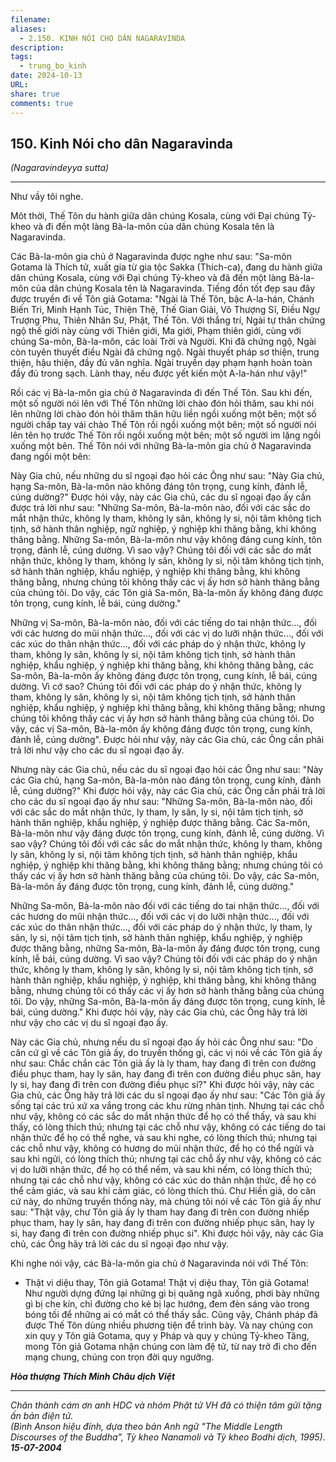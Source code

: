 ```yaml
---
filename: 
aliases:
  - 2.150. KINH NÓI CHO DÂN NAGARAVINDA
description: 
tags:
  - trung_bo_kinh
date: 2024-10-13
URL: 
share: true
comments: true
---
```

## 150. Kinh Nói cho dân Nagaravinda  
_(Nagaravindeyya sutta)_

---

Như vầy tôi nghe.

Môt thời, Thế Tôn du hành giữa dân chúng Kosala, cùng với Ðại chúng Tỷ-kheo và đi đến một làng Bà-la-môn của dân chúng Kosala tên là Nagaravinda.

Các Bà-la-môn gia chủ ở Nagaravinda được nghe như sau: "Sa-môn Gotama là Thích tử, xuất gia từ gia tộc Sakka (Thích-ca), đang du hành giữa dân chúng Kosala, cùng với Ðại chúng Tỷ-kheo và đã đến một làng Bà-la-môn của dân chúng Kosala tên là Nagaravinda. Tiếng đồn tốt đẹp sau đây được truyền đi về Tôn giả Gotama: "Ngài là Thế Tôn, bậc A-la-hán, Chánh Biến Tri, Minh Hạnh Túc, Thiện Thệ, Thế Gian Giải, Vô Thượng Sĩ, Ðiều Ngự Trượng Phu, Thiên Nhân Sư, Phật, Thế Tôn. Với thắng trí, Ngài tự thân chứng ngộ thế giới này cùng với Thiên giới, Ma giới, Phạm thiên giới, cùng với chúng Sa-môn, Bà-la-môn, các loài Trời và Người. Khi đã chứng ngộ, Ngài còn tuyên thuyết điều Ngài đã chứng ngộ. Ngài thuyết pháp sơ thiện, trung thiện, hậu thiện, đầy đủ văn nghĩa. Ngài truyền dạy phạm hạnh hoàn toàn đầy đủ trong sạch. Lành thay, nếu được yết kiến một A-la-hán như vậy!" 

Rồi các vị Bà-la-môn gia chủ ở Nagaravinda đi đến Thế Tôn. Sau khi đến, một số người nói lên với Thế Tôn những lời chào đón hỏi thăm, sau khi nói lên những lời chào đón hỏi thăm thân hữu liền ngồi xuống một bên; một số người chấp tay vái chào Thế Tôn rồi ngồi xuống một bên; một số người nói lên tên họ trước Thế Tôn rồi ngồi xuống một bên; một số người im lặng ngồi xuống một bên. Thế Tôn nói với những Bà-la-môn gia chủ ở Nagaravinda đang ngồi một bên:

Này Gia chủ, nếu những du sĩ ngoại đạo hỏi các Ông như sau: "Này Gia chủ, hạng Sa-môn, Bà-la-môn nào không đáng tôn trọng, cung kính, đảnh lễ, cúng dường?" Ðược hỏi vậy, này các Gia chủ, các du sĩ ngoại đạo ấy cần được trả lời như sau: "Những Sa-môn, Bà-la-môn nào, đối với các sắc do mắt nhận thức, không ly tham, không ly sân, không ly si, nội tâm không tịch tịnh, sở hành thân nghiệp, ngữ nghiệp, ý nghiệp khi thăng bằng, khi không thăng bằng. Những Sa-môn, Bà-la-môn như vậy không đáng cung kính, tôn trọng, đảnh lễ, cúng dường. Vì sao vậy? Chúng tôi đối với các sắc do mắt nhận thức, không ly tham, không ly sân, không ly si, nội tâm không tịch tịnh, sở hành thân nghiệp, khẩu nghiệp, ý nghiệp khi thăng bằng, khi không thăng bằng, nhưng chúng tôi không thấy các vị ấy hơn sở hành thăng bằng của chúng tôi. Do vậy, các Tôn giả Sa-môn, Bà-la-môn ấy không đáng được tôn trọng, cung kính, lễ bái, cúng dường."

Những vị Sa-môn, Bà-la-môn nào, đối với các tiếng do tai nhận thức..., đối với các hương do mũi nhận thức..., đối với các vị do lưỡi nhận thức..., đối với các xúc do thân nhận thức..., đối với các pháp do ý nhận thức, không ly tham, không ly sân, không ly si, nội tâm không tịch tịnh, sở hành thân nghiệp, khẩu nghiệp, ý nghiệp khi thăng bằng, khi không thăng bằng, các Sa-môn, Bà-la-môn ấy không đáng được tôn trọng, cung kính, lễ bái, cúng dường. Vì cớ sao? Chúng tôi đối với các pháp do ý nhận thức, không ly tham, không ly sân, không ly si, nội tâm không tịch tịnh, sở hành thân nghiệp, khẩu nghiệp, ý nghiệp khi thăng bằng, khi không thăng bằng; nhưng chúng tôi không thấy các vị ấy hơn sở hành thăng bằng của chúng tôi. Do vậy, các vị Sa-môn, Bà-la-môn ấy không đáng được tôn trọng, cung kính, đảnh lễ, cúng dường". Ðược hỏi như vậy, này các Gia chủ, các Ông cần phải trả lời như vậy cho các du sĩ ngoại đạo ấy.

Nhưng này các Gia chủ, nếu các du sĩ ngoại đạo hỏi các Ông như sau: "Này các Gia chủ, hạng Sa-môn, Bà-la-môn nào đáng tôn trọng, cung kính, đảnh lễ, cúng dường?" Khi được hỏi vậy, này các Gia chủ, các Ông cần phải trả lời cho các du sĩ ngoại đạo ấy như sau: "Những Sa-môn, Bà-la-môn nào, đối với các sắc do mắt nhận thức, ly tham, ly sân, ly si, nội tâm tịch tịnh, sở hành thân nghiệp, khẩu nghiệp, ý nghiệp được thăng bằng. Các Sa-môn, Bà-la-môn như vậy đáng được tôn trọng, cung kính, đảnh lễ, cúng dường. Vì sao vậy? Chúng tôi đối với các sắc do mắt nhận thức, không ly tham, không ly sân, không ly si, nội tâm không tịch tịnh, sở hành thân nghiệp, khẩu nghiệp, ý nghiệp khi thăng bằng, khi không thăng bằng; nhưng chúng tôi có thấy các vị ấy hơn sở hành thăng bằng của chúng tôi. Do vậy, các Sa-môn, Bà-la-môn ấy đáng được tôn trọng, cung kính, đảnh lễ, cúng dường."

Những Sa-môn, Bà-la-môn nào đối với các tiếng do tai nhận thức..., đối với các hương do mũi nhận thức..., đối với các vị do lưỡi nhận thức..., đối với các xúc do thân nhận thức..., đối với các pháp do ý nhận thức, ly tham, ly sân, ly si, nội tâm tịch tịnh, sở hành thân nghiệp, khẩu nghiệp, ý nghiệp được thăng bằng, những Sa-môn, Bà-la-môn ấy đáng được tôn trọng, cung kính, lễ bái, cúng dường. Vì sao vậy? Chúng tôi đối với các pháp do ý nhận thức, không ly tham, không ly sân, không ly si, nội tâm không tịch tịnh, sở hành thân nghiệp, khẩu nghiệp, ý nghiệp, khi thăng bằng, khi không thăng bằng, nhưng chúng tôi có thấy các vị ấy hơn sở hành thăng bằng của chúng tôi. Do vậy, những Sa-môn, Bà-la-môn ấy đáng được tôn trọng, cung kính, lễ bái, cúng dường." Khi được hỏi vậy, này các Gia chủ, các Ông hãy trả lời như vậy cho các vị du sĩ ngoại đạo ấy.

Này các Gia chủ, nhưng nếu du sĩ ngoại đạo ấy hỏi các Ông như sau: "Do căn cứ gì về các Tôn giả ấy, do truyền thống gì, các vị nói về các Tôn giả ấy như sau: Chắc chắn các Tôn giả ấy là ly tham, hay đang đi trên con đường điều phục tham, hay ly sân, hay đang đi trên con đường điều phục sân, hay ly si, hay đang đi trên con đường điều phục si?" Khi được hỏi vậy, này các Gia chủ, các Ông hãy trả lời các du sĩ ngoại đạo ấy như sau: "Các Tôn giả ấy sống tại các trú xứ xa vắng trong các khu rừng nhàn tịnh. Nhưng tại các chỗ như vậy, không có các sắc do mắt nhận thức để họ có thể thấy, và sau khi thấy, có lòng thích thú; nhưng tại các chỗ như vậy, không có các tiếng do tai nhận thức để họ có thể nghe, và sau khi nghe, có lòng thích thú; nhưng tại các chỗ như vậy, không có hương do mũi nhận thức, để họ có thể ngửi và sau khi ngửi, có lòng thích thú; nhưng tại các chỗ ấy như vậy, không có các vị do lưỡi nhận thức, để họ có thể nếm, và sau khi nếm, có lòng thích thú; nhưng tại các chỗ như vậy, không có các xúc do thân nhận thức, để họ có thể cảm giác, và sau khi cảm giác, có lòng thích thú. Chư Hiền giả, do căn cứ này, do những truyền thống này, mà chúng tôi nói về các Tôn giả ấy như sau: "Thật vậy, chư Tôn giả ấy ly tham hay đang đi trên con đường nhiếp phục tham, hay ly sân, hay đang đi trên con đường nhiếp phục sân, hay ly si, hay đang đi trên con đường nhiếp phục si". Khi được hỏi vậy, này các Gia chủ, các Ông hãy trả lời các du sĩ ngoại đạo như vậy.

Khi nghe nói vậy, các Bà-la-môn gia chủ ở Nagaravinda nói với Thế Tôn:

- Thật vi diệu thay, Tôn giả Gotama! Thật vị diệu thay, Tôn giả Gotama! Như người dựng đứng lại những gì bị quăng ngã xuống, phơi bày những gì bị che kín, chỉ đường cho kẻ bị lạc hướng, đem đèn sáng vào trong bóng tối để những ai có mắt có thể thấy sắc. Cũng vậy, Chánh pháp đã được Thế Tôn dùng nhiều phương tiện để trình bày. Và nay chúng con xin quy y Tôn giả Gotama, quy y Pháp và quy y chúng Tỷ-kheo Tăng, mong Tôn giả Gotama nhận chúng con làm đệ tử, từ nay trở đi cho đến mạng chung, chúng con trọn đời quy ngưỡng.

**_Hòa thượng Thích Minh Châu dịch Việt_**

---

_Chân thành cám ơn anh HDC và nhóm Phật tử VH đã có thiện tâm gửi tặng ấn bản điện tử.  
(Bình Anson hiệu đính, dựa theo bản Anh ngữ "The Middle Length Discourses of the Buddha", Tỳ kheo Nanamoli và Tỳ kheo Bodhi dịch, 1995).  
**15-07-2004**_